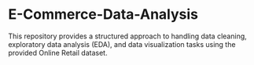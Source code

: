 # E-Commerce-Data-Analysis
This repository provides a structured approach to handling data cleaning, exploratory data analysis (EDA), and data visualization tasks using the provided Online Retail dataset.
